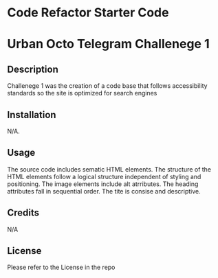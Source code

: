 # Code Refactor Starter Code
# Urban Octo Telegram Challenege 1

## Description

Challenege 1 was the creation of a code base that follows accessibility standards so the site is optimized for search engines

## Installation

N/A.

## Usage

The source code includes sematic HTML elements. The structure of the HTML elements follow a logical structure independent of styling and positioning. The image elements include alt atrributes. The heading attributes fall in sequential order. The tite is consise and descriptive.

## Credits

N/A

## License

Please refer to the License in the repo
